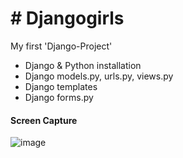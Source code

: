 # # Djangogirls
My first 'Django-Project'

  - Django & Python installation
  - Django models.py, urls.py, views.py
  - Django templates
  - Django forms.py



#### Screen Capture
![image](https://user-images.githubusercontent.com/65646971/104172904-55df2d00-5448-11eb-8f13-e8cf2665f806.png)



